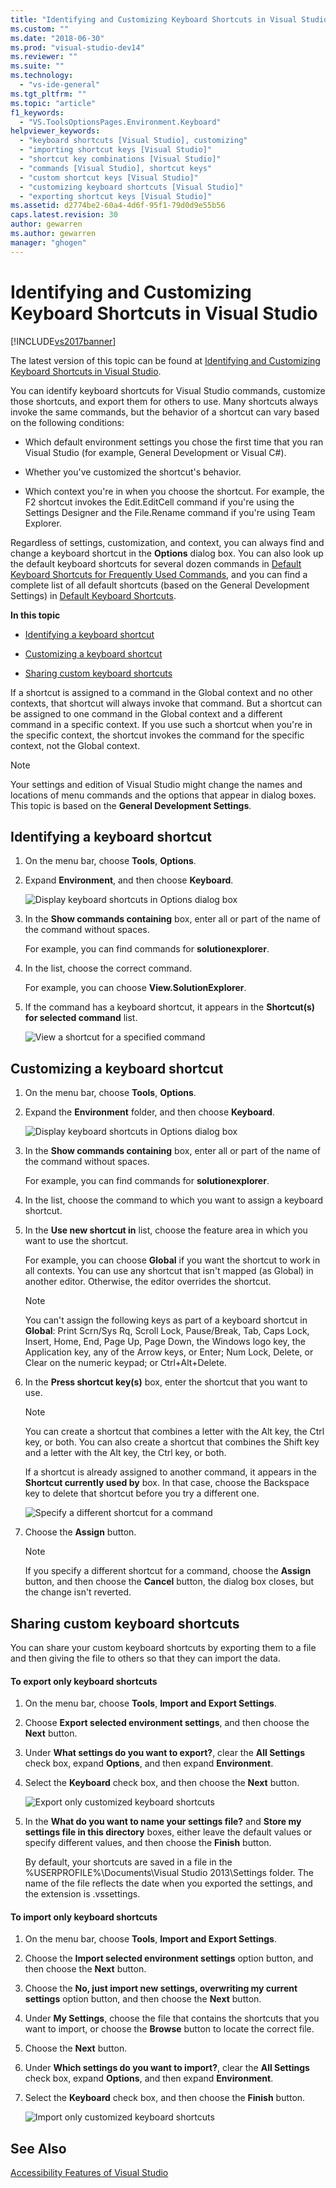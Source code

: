 ```yaml
---
title: "Identifying and Customizing Keyboard Shortcuts in Visual Studio | Microsoft Docs"
ms.custom: ""
ms.date: "2018-06-30"
ms.prod: "visual-studio-dev14"
ms.reviewer: ""
ms.suite: ""
ms.technology: 
  - "vs-ide-general"
ms.tgt_pltfrm: ""
ms.topic: "article"
f1_keywords: 
  - "VS.ToolsOptionsPages.Environment.Keyboard"
helpviewer_keywords: 
  - "keyboard shortcuts [Visual Studio], customizing"
  - "importing shortcut keys [Visual Studio]"
  - "shortcut key combinations [Visual Studio]"
  - "commands [Visual Studio], shortcut keys"
  - "custom shortcut keys [Visual Studio]"
  - "customizing keyboard shortcuts [Visual Studio]"
  - "exporting shortcut keys [Visual Studio]"
ms.assetid: d2774be2-60a4-4d6f-95f1-79d0d9e55b56
caps.latest.revision: 30
author: gewarren
ms.author: gewarren
manager: "ghogen"
---
```

# Identifying and Customizing Keyboard Shortcuts in Visual Studio
[!INCLUDE[vs2017banner](../includes/vs2017banner.md)]

The latest version of this topic can be found at [Identifying and Customizing Keyboard Shortcuts in Visual Studio](https://docs.microsoft.com/visualstudio/ide/identifying-and-customizing-keyboard-shortcuts-in-visual-studio).  
  
You can identify keyboard shortcuts for Visual Studio commands, customize those shortcuts, and export them for others to use. Many shortcuts always invoke the same commands, but the behavior of a shortcut can vary based on the following conditions:  
  
-   Which default environment settings you chose the first time that you ran Visual Studio (for example, General Development or Visual C#).  
  
-   Whether you've customized the shortcut's behavior.  
  
-   Which context you're in when you choose the shortcut. For example, the F2 shortcut invokes the Edit.EditCell command if you're using the Settings Designer and the File.Rename command if you're using Team Explorer.  
  
 Regardless of settings, customization, and context, you can always find and change a keyboard shortcut in the **Options** dialog box. You can also look up the default keyboard shortcuts for several dozen commands in [Default Keyboard Shortcuts for Frequently Used Commands](../ide/default-keyboard-shortcuts-for-frequently-used-commands-in-visual-studio.md), and you can find a complete list of all default shortcuts (based on the General Development Settings) in [Default Keyboard Shortcuts](../ide/default-keyboard-shortcuts-in-visual-studio.md).  
  
 **In this topic**  
  
-   [Identifying a keyboard shortcut](../ide/identifying-and-customizing-keyboard-shortcuts-in-visual-studio.md#bkmk_identify)  
  
-   [Customizing a keyboard shortcut](../ide/identifying-and-customizing-keyboard-shortcuts-in-visual-studio.md#bkmk_assign)  
  
-   [Sharing custom keyboard shortcuts](../ide/identifying-and-customizing-keyboard-shortcuts-in-visual-studio.md#bkmk_transfer)  
  
 If a shortcut is assigned to a command in the Global context and no other contexts, that shortcut will always invoke that command. But a shortcut can be assigned to one command in the Global context and a different command in a specific context. If you use such a shortcut when you're in the specific context, the shortcut invokes the command for the specific context, not the Global context.  
  
> [!NOTE]
>  Your settings and edition of Visual Studio might change the names and locations of menu commands and the options that appear in dialog boxes. This topic is based on the **General Development Settings**.  
  
##  <a name="bkmk_identify"></a> Identifying a keyboard shortcut  
  
1.  On the menu bar, choose **Tools**, **Options**.  
  
2.  Expand **Environment**, and then choose **Keyboard**.  
  
     ![Display keyboard shortcuts in Options dialog box](../ide/media/optionskeyboard.png "OptionsKeyboard")  
  
3.  In the **Show commands containing** box, enter all or part of the name of the command without spaces.  
  
     For example, you can find commands for **solutionexplorer**.  
  
4.  In the list, choose the correct command.  
  
     For example, you can choose **View.SolutionExplorer**.  
  
5.  If the command has a keyboard shortcut, it appears in the **Shortcut(s) for selected command** list.  
  
     ![View a shortcut for a specified command](../ide/media/viewshortcut.png "ViewShortcut")  
  
##  <a name="bkmk_assign"></a> Customizing a keyboard shortcut  
  
1.  On the menu bar, choose **Tools**, **Options**.  
  
2.  Expand the **Environment** folder, and then choose **Keyboard**.  
  
     ![Display keyboard shortcuts in Options dialog box](../ide/media/optionskeyboard.png "OptionsKeyboard")  
  
3.  In the **Show commands containing** box, enter all or part of the name of the command without spaces.  
  
     For example, you can find commands for **solutionexplorer**.  
  
4.  In the list, choose the command to which you want to assign a keyboard shortcut.  
  
5.  In the **Use new shortcut in** list, choose the feature area in which you want to use the shortcut.  
  
     For example, you can choose **Global** if you want the shortcut to work in all contexts. You can use any shortcut that isn't mapped (as Global) in another editor. Otherwise, the editor overrides the shortcut.  
  
    > [!NOTE]
    >  You can't assign the following keys as part of a keyboard shortcut in **Global**: Print Scrn/Sys Rq, Scroll Lock, Pause/Break, Tab, Caps Lock, Insert, Home, End, Page Up, Page Down, the Windows logo key, the Application key, any of the Arrow keys, or Enter; Num Lock, Delete, or Clear on the numeric keypad; or Ctrl+Alt+Delete.  
  
6.  In the **Press shortcut key(s)** box, enter the shortcut that you want to use.  
  
    > [!NOTE]
    >  You can create a shortcut that combines a letter with the Alt key, the Ctrl key, or both. You can also create a shortcut that combines the Shift key and a letter with the Alt key, the Ctrl key, or both.  
  
     If a shortcut is already assigned to another command, it appears in the **Shortcut currently used by** box. In that case, choose the Backspace key to delete that shortcut before you try a different one.  
  
     ![Specify a different shortcut for a command](../ide/media/reassignshortcut.png "ReassignShortcut")  
  
7.  Choose the **Assign** button.  
  
    > [!NOTE]
    >  If you specify a different shortcut for a command, choose the **Assign** button, and then choose the **Cancel** button, the dialog box closes, but the change isn't reverted.  
  
##  <a name="bkmk_transfer"></a> Sharing custom keyboard shortcuts  
 You can share your custom keyboard shortcuts by exporting them to a file and then giving the file to others so that they can import the data.  
  
#### To export only keyboard shortcuts  
  
1.  On the menu bar, choose **Tools**, **Import and Export Settings**.  
  
2.  Choose **Export selected environment settings**, and then choose the **Next** button.  
  
3.  Under **What settings do you want to export?**, clear the **All Settings** check box, expand **Options**, and then expand **Environment**.  
  
4.  Select the **Keyboard** check box, and then choose the **Next** button.  
  
     ![Export only customized keyboard shortcuts](../ide/media/exportshortcuts.png "ExportShortcuts")  
  
5.  In the **What do you want to name your settings file?** and **Store my settings file in this directory** boxes, either leave the default values or specify different values, and then choose the **Finish** button.  
  
     By default, your shortcuts are saved in a file in the %USERPROFILE%\Documents\Visual Studio 2013\Settings folder. The name of the file reflects the date when you exported the settings, and the extension is .vssettings.  
  
#### To import only keyboard shortcuts  
  
1.  On the menu bar, choose **Tools**, **Import and Export Settings**.  
  
2.  Choose the **Import selected environment settings** option button, and then choose the **Next** button.  
  
3.  Choose the **No, just import new settings, overwriting my current settings** option button, and then choose the **Next** button.  
  
4.  Under **My Settings**, choose the file that contains the shortcuts that you want to import, or choose the **Browse** button to locate the correct file.  
  
5.  Choose the **Next** button.  
  
6.  Under **Which settings do you want to import?**, clear the **All Settings** check box, expand **Options**, and then expand **Environment**.  
  
7.  Select the **Keyboard** check box, and then choose the **Finish** button.  
  
     ![Import only customized keyboard shortcuts](../ide/media/importshortcuts.png "ImportShortcuts")  
  
## See Also  
 [Accessibility Features of Visual Studio](../ide/reference/accessibility-features-of-visual-studio.md)



